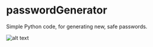 # passwordGenerator
Simple Python code, for generating new, safe passwords.

![alt text](https://github.com/ValaskaGergo/passwordGenerator/blob/main/screen1.png?raw=true)
